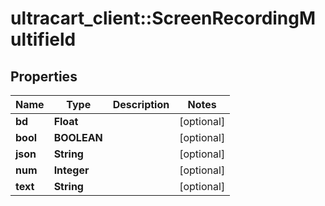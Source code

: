# ultracart_client::ScreenRecordingMultifield

## Properties
Name | Type | Description | Notes
------------ | ------------- | ------------- | -------------
**bd** | **Float** |  | [optional] 
**bool** | **BOOLEAN** |  | [optional] 
**json** | **String** |  | [optional] 
**num** | **Integer** |  | [optional] 
**text** | **String** |  | [optional] 



